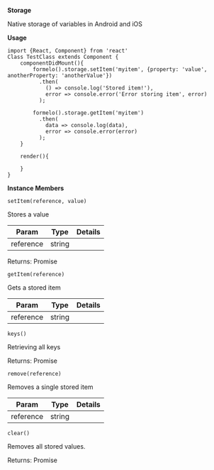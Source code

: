 **Storage**

Native storage of variables in Android and iOS

**Usage**

    import {React, Component} from 'react'
    Class TestClass extends Component {
        componentDidMount(){
            formelo().storage.setItem('myitem', {property: 'value', anotherProperty: 'anotherValue'})
              .then(
                () => console.log('Stored item!'),
                error => console.error('Error storing item', error)
              );
            
            formelo().storage.getItem('myitem')
              .then(
                data => console.log(data),
                error => console.error(error)
              );
        }
        
        render(){
            
        }
    }

**Instance Members**

    setItem(reference, value)
Stores a value

| Param        | Type           | Details  |
| ------------- |:-------------:| -----:|
| reference     | string |  |


Returns: Promise<any>

    getItem(reference)
Gets a stored item

| Param        | Type           | Details  |
| ------------- |:-------------:| -----:|
| reference     | string |  |


    keys()
Retrieving all keys

Returns: Promise<any>

    remove(reference)
Removes a single stored item

| Param        | Type           | Details  |
| ------------- |:-------------:| -----:|
| reference     | string |  |

    clear()
Removes all stored values.

Returns: Promise<any>
                               



